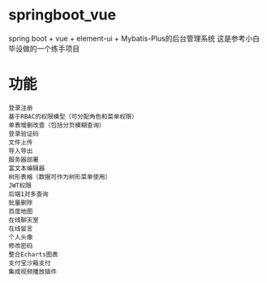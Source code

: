 # springboot_vue
spring boot + vue + element-ui + Mybatis-Plus的后台管理系统
这是参考小白毕设做的一个练手项目

# 功能

    登录注册
    基于RBAC的权限模型（可分配角色和菜单权限）
    单表增删改查（包括分页模糊查询）
    登录验证码
    文件上传
    导入导出
    服务器部署
    富文本编辑器
    树形表格（数据可作为树形菜单使用）
    JWT权限
    后端1对多查询
    批量删除
    百度地图
    在线聊天室
    在线留言
    个人头像
    修改密码
    整合Echarts图表
    支付宝沙箱支付
    集成视频播放插件
